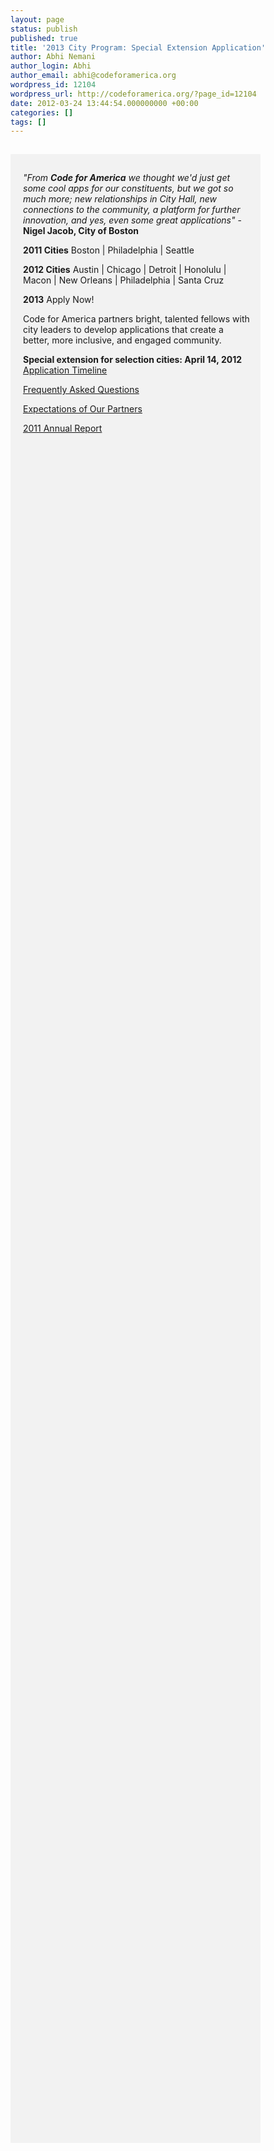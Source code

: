```yaml
---
layout: page
status: publish
published: true
title: '2013 City Program: Special Extension Application'
author: Abhi Nemani
author_login: Abhi
author_email: abhi@codeforamerica.org
wordpress_id: 12104
wordpress_url: http://codeforamerica.org/?page_id=12104
date: 2012-03-24 13:44:54.000000000 +00:00
categories: []
tags: []
---
```

<div style="float: left; width: 930px; height: 3252px;">
<div style="float: left; width: 365px; height: 3152px; margin-right: 30px; padding: 15px 15px 15px 20px; margin-top: 15px; background: #f2f2f2">

<em>"From <strong>Code for America</strong> we thought we'd just get some cool apps for our constituents, but we got so much more; new relationships in City Hall, new connections to the community, a platform for further innovation, and yes, even some great applications"</em> - <strong>Nigel Jacob, City of Boston</strong>

<strong>2011 Cities</strong>
Boston | Philadelphia | Seattle

<strong>2012 Cities</strong>
Austin | Chicago | Detroit | Honolulu | Macon | New Orleans | Philadelphia | Santa Cruz

<strong>2013</strong>
Apply Now!

Code for America partners bright, talented fellows with city leaders to develop applications that create a better, more inclusive, and engaged community.

<strong>Special extension for selection cities: April 14, 2012
</strong>
<a href="http://codeforamerica.org/cities/2013-application-timeline/" title="Application Timeline" target="_blank">Application Timeline</a>

<a href="http://codeforamerica.org/cities/faqs-cities-applying-to-program" title="Frequently Asked Questions" target="_blank">Frequently Asked Questions</a>

<a href="http://codeforamerica.org/cities/expectations-of-our-city-partners" title="Expectations of Our Partners" target="_blank">Expectations of Our Partners</a>

<a href="http://codeforamerica.org/2011-annual-report-request/" title="2011 Annual Report" target="_blank">2011 Annual Report</a>

</div>

<div style="float: left; width: 500px; height: 3152px; padding-top: 20px;"><script type="text/javascript">var host = (("https:" == document.location.protocol) ? "https://secure." : "http://");document.write(unescape("%3Cscript src='" + host + "wufoo.com/scripts/embed/form.js' type='text/javascript'%3E%3C/script%3E"));</script>

<script type="text/javascript">
var q7x0a7 = new WufooForm();
q7x0a7.initialize({
'userName':'codeforamerica', 
'formHash':'q7x0a7', 
'autoResize':true,
'height':'2009',
'header':'show', 
'ssl':true});
q7x0a7.display();
</script></div>
</div>
<style>#maincontent .ttl {font-size: 36px; font-family: Oswald; letter-spacing: -.05em;}</style>

<!-- begin olark code --><script type='text/javascript'>/*{literal}<![CDATA[*/
window.olark||(function(c){var f=window,d=document,l=f.location.protocol=="https:"?"https:":"http:",z=c.name,r="load";var nt=function(){f[z]=function(){(a.s=a.s||[]).push(arguments)};var a=f[z]._={},q=c.methods.length;while(q--){(function(n){f[z][n]=function(){f[z]("call",n,arguments)}})(c.methods[q])}a.l=c.loader;a.i=nt;a.p={0:+new Date};a.P=function(u){a.p[u]=new Date-a.p[0]};function s(){a.P(r);f[z](r)}f.addEventListener?f.addEventListener(r,s,false):f.attachEvent("on"+r,s);var ld=function(){function p(hd){hd="head";return["<",hd,"></",hd,"><",i,' onl' + 'oad="var d=',g,";d.getElementsByTagName('head')[0].",j,"(d.",h,"('script')).",k,"='",l,"//",a.l,"'",'"',"></",i,">"].join("")}var i="body",m=d[i];if(!m){return setTimeout(ld,100)}a.P(1);var j="appendChild",h="createElement",k="src",n=d[h]("div"),v=n[j](d[h](z)),b=d[h]("iframe"),g="document",e="domain",o;n.style.display="none";m.insertBefore(n,m.firstChild).id=z;b.frameBorder="0";b.id=z+"-loader";if(/MSIE[ ]+6/.test(navigator.userAgent)){b.src="javascript:false"}b.allowTransparency="true";v[j](b);try{b.contentWindow[g].open()}catch(w){c[e]=d[e];o="javascript:var d="+g+".open();d.domain='"+d.domain+"';";b[k]=o+"void(0);"}try{var t=b.contentWindow[g];t.write(p());t.close()}catch(x){b[k]=o+'d.write("'+p().replace(/"/g,String.fromCharCode(92)+'"')+'");d.close();'}a.P(2)};ld()};nt()})({loader: "static.olark.com/jsclient/loader0.js",name:"olark",methods:["configure","extend","declare","identify"]});
/* custom configuration goes here (www.olark.com/documentation) */
olark.identify('6657-908-10-9954');/*]]>{/literal}*/</script>
<!-- end olark code -->
